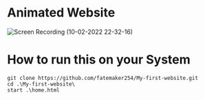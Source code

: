 # Animated Website

![Screen Recording (10-02-2022 22-32-16)](https://user-images.githubusercontent.com/66564001/153458824-ae2b58d0-fa2c-4526-a99e-d35894897b36.gif)

# How to run this on your System
```
git clone https://github.com/fatemaker254/My-first-website.git
cd .\My-first-website\
start .\home.html
```
